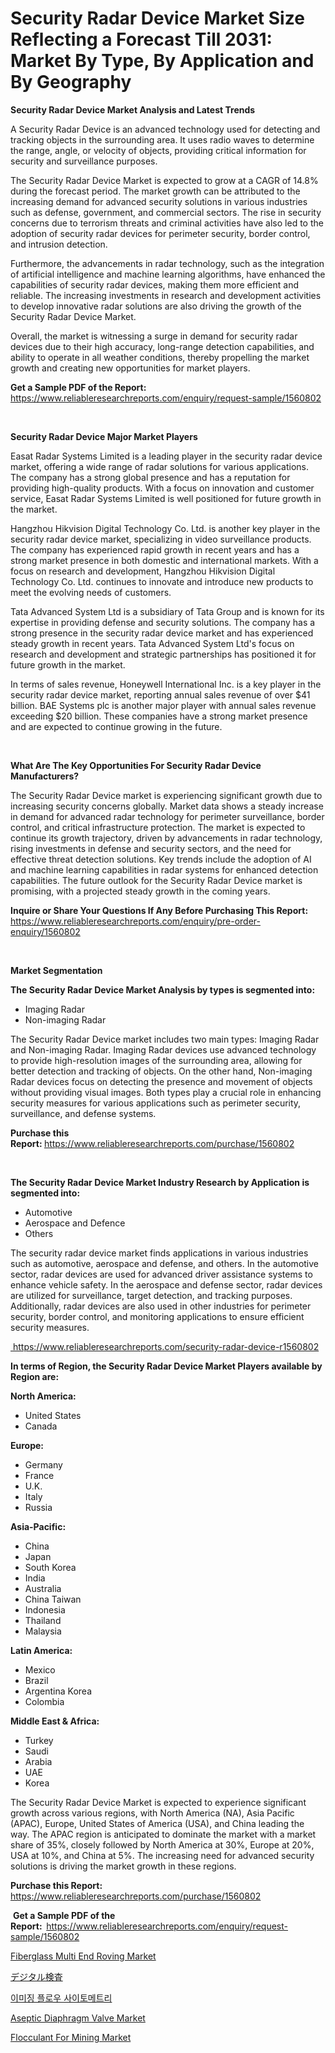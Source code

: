 <p><h1>Security Radar Device Market Size Reflecting a Forecast Till 2031: Market By Type, By Application and By Geography</h1></p><p><strong>Security Radar Device Market Analysis and Latest Trends</strong></p>
<p><p>A Security Radar Device is an advanced technology used for detecting and tracking objects in the surrounding area. It uses radio waves to determine the range, angle, or velocity of objects, providing critical information for security and surveillance purposes.</p><p>The Security Radar Device Market is expected to grow at a CAGR of 14.8% during the forecast period. The market growth can be attributed to the increasing demand for advanced security solutions in various industries such as defense, government, and commercial sectors. The rise in security concerns due to terrorism threats and criminal activities have also led to the adoption of security radar devices for perimeter security, border control, and intrusion detection.</p><p>Furthermore, the advancements in radar technology, such as the integration of artificial intelligence and machine learning algorithms, have enhanced the capabilities of security radar devices, making them more efficient and reliable. The increasing investments in research and development activities to develop innovative radar solutions are also driving the growth of the Security Radar Device Market.</p><p>Overall, the market is witnessing a surge in demand for security radar devices due to their high accuracy, long-range detection capabilities, and ability to operate in all weather conditions, thereby propelling the market growth and creating new opportunities for market players.</p></p>
<p><strong>Get a Sample PDF of the Report:&nbsp;</strong> <a href="https://www.reliableresearchreports.com/enquiry/request-sample/1560802">https://www.reliableresearchreports.com/enquiry/request-sample/1560802</a></p>
<p>&nbsp;</p>
<p><strong>Security Radar Device Major Market Players</strong></p>
<p><p>Easat Radar Systems Limited is a leading player in the security radar device market, offering a wide range of radar solutions for various applications. The company has a strong global presence and has a reputation for providing high-quality products. With a focus on innovation and customer service, Easat Radar Systems Limited is well positioned for future growth in the market.</p><p>Hangzhou Hikvision Digital Technology Co. Ltd. is another key player in the security radar device market, specializing in video surveillance products. The company has experienced rapid growth in recent years and has a strong market presence in both domestic and international markets. With a focus on research and development, Hangzhou Hikvision Digital Technology Co. Ltd. continues to innovate and introduce new products to meet the evolving needs of customers.</p><p>Tata Advanced System Ltd is a subsidiary of Tata Group and is known for its expertise in providing defense and security solutions. The company has a strong presence in the security radar device market and has experienced steady growth in recent years. Tata Advanced System Ltd's focus on research and development and strategic partnerships has positioned it for future growth in the market.</p><p>In terms of sales revenue, Honeywell International Inc. is a key player in the security radar device market, reporting annual sales revenue of over $41 billion. BAE Systems plc is another major player with annual sales revenue exceeding $20 billion. These companies have a strong market presence and are expected to continue growing in the future.</p></p>
<p>&nbsp;</p>
<p><strong>What Are The Key Opportunities For Security Radar Device Manufacturers?</strong></p>
<p><p>The Security Radar Device market is experiencing significant growth due to increasing security concerns globally. Market data shows a steady increase in demand for advanced radar technology for perimeter surveillance, border control, and critical infrastructure protection. The market is expected to continue its growth trajectory, driven by advancements in radar technology, rising investments in defense and security sectors, and the need for effective threat detection solutions. Key trends include the adoption of AI and machine learning capabilities in radar systems for enhanced detection capabilities. The future outlook for the Security Radar Device market is promising, with a projected steady growth in the coming years.</p></p>
<p><strong>Inquire or Share Your Questions If Any Before Purchasing This Report:</strong> <a href="https://www.reliableresearchreports.com/enquiry/pre-order-enquiry/1560802">https://www.reliableresearchreports.com/enquiry/pre-order-enquiry/1560802</a></p>
<p>&nbsp;</p>
<p><strong>Market Segmentation</strong></p>
<p><strong>The Security Radar Device Market Analysis by types is segmented into:</strong></p>
<p><ul><li>Imaging Radar</li><li>Non-imaging Radar</li></ul></p>
<p><p>The Security Radar Device market includes two main types: Imaging Radar and Non-imaging Radar. Imaging Radar devices use advanced technology to provide high-resolution images of the surrounding area, allowing for better detection and tracking of objects. On the other hand, Non-imaging Radar devices focus on detecting the presence and movement of objects without providing visual images. Both types play a crucial role in enhancing security measures for various applications such as perimeter security, surveillance, and defense systems.</p></p>
<p><strong>Purchase this Report:&nbsp;</strong><a href="https://www.reliableresearchreports.com/purchase/1560802">https://www.reliableresearchreports.com/purchase/1560802</a></p>
<p>&nbsp;</p>
<p><strong>The Security Radar Device Market Industry Research by Application is segmented into:</strong></p>
<p><ul><li>Automotive</li><li>Aerospace and Defence</li><li>Others</li></ul></p>
<p><p>The security radar device market finds applications in various industries such as automotive, aerospace and defense, and others. In the automotive sector, radar devices are used for advanced driver assistance systems to enhance vehicle safety. In the aerospace and defense sector, radar devices are utilized for surveillance, target detection, and tracking purposes. Additionally, radar devices are also used in other industries for perimeter security, border control, and monitoring applications to ensure efficient security measures.</p></p>
<p><a href="https://www.reliableresearchreports.com/security-radar-device-r1560802">&nbsp;https://www.reliableresearchreports.com/security-radar-device-r1560802</a></p>
<p><strong>In terms of Region, the Security Radar Device Market Players available by Region are:</strong></p>
<p>
    <p> <strong> North America: </strong>
        <ul>
            <li>United States</li>
            <li>Canada</li>
        </ul>
        </p> 
    <p> <strong> Europe: </strong>
        <ul>
            <li>Germany</li>
            <li>France</li>
            <li>U.K.</li>
            <li>Italy</li>
            <li>Russia</li>
        </ul>
        </p> 
    <p> <strong> Asia-Pacific: </strong>
        <ul>
            <li>China</li>
            <li>Japan</li>
            <li>South Korea</li>
            <li>India</li>
            <li>Australia</li>
            <li>China Taiwan</li>
            <li>Indonesia</li>
            <li>Thailand</li>
            <li>Malaysia</li>
        </ul>
        </p> 
    <p> <strong> Latin America: </strong>
        <ul>
            <li>Mexico</li>
            <li>Brazil</li>
            <li>Argentina Korea</li>
            <li>Colombia</li>
        </ul>
        </p> 
    <p> <strong> Middle East & Africa: </strong>
        <ul>
            <li>Turkey</li>
            <li>Saudi</li>
            <li>Arabia</li>
            <li>UAE</li>
            <li>Korea</li>
        </ul>
    </p>
    </p>
<p><p>The Security Radar Device Market is expected to experience significant growth across various regions, with North America (NA), Asia Pacific (APAC), Europe, United States of America (USA), and China leading the way. The APAC region is anticipated to dominate the market with a market share of 35%, closely followed by North America at 30%, Europe at 20%, USA at 10%, and China at 5%. The increasing need for advanced security solutions is driving the market growth in these regions.</p></p>
<p><strong>Purchase this Report: </strong><a href="https://www.reliableresearchreports.com/purchase/1560802">https://www.reliableresearchreports.com/purchase/1560802</a></p>
<p>&nbsp;<strong>Get a Sample PDF of the Report:&nbsp;&nbsp;</strong><a href="https://www.reliableresearchreports.com/enquiry/request-sample/1560802">https://www.reliableresearchreports.com/enquiry/request-sample/1560802</a></p>
<p><strong></strong></p>
<p><p><a href="https://www.linkedin.com/pulse/fiberglass-multi-end-roving-market-centers-aspects-growth-dxpyc?trackingId=UHJex7cknguqG8850GgEDg%3D%3D">Fiberglass Multi End Roving Market</a></p><p><a href="https://github.com/efcvopdgkdx128/Market-Research-Report-List-1/blob/main/446687926979.md">デジタル検査</a></p><p><a href="https://github.com/bunxhcci35271755/Market-Research-Report-List-1/blob/main/523845124911.md">이미징 플로우 사이토메트리</a></p><p><a href="https://github.com/Chiragrp22/Market-Research-Report-List-4/blob/main/aseptic-diaphragm-valve-market.md">Aseptic Diaphragm Valve Market</a></p><p><a href="https://www.linkedin.com/pulse/flocculant-mining-market-goal-estimating-size-future-growth-briic?trackingId=s%2ByKjU0fjOs9QELD94E7Pg%3D%3D">Flocculant For Mining Market</a></p></p>
